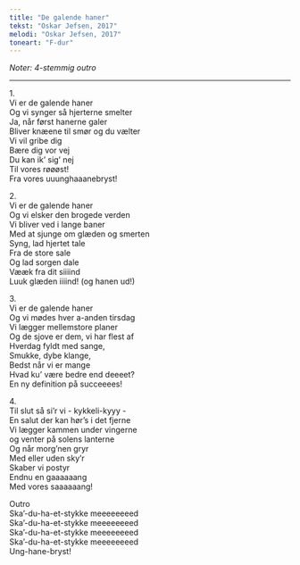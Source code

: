 ```yaml
---
title: "De galende haner"
tekst: "Oskar Jefsen, 2017"
melodi: "Oskar Jefsen, 2017"
toneart: "F-dur"
---
```

*Noter: 4-stemmig outro*

***

1\.\
Vi er de galende haner\
Og vi synger så hjerterne smelter\
Ja, når først hanerne galer\
Bliver knæene til smør og du vælter\
Vi vil gribe dig\
Bære dig vor vej\
Du kan ik’ sig’ nej\
Til vores røøøst!\
Fra vores uuunghaaanebryst!

2\.\
Vi er de galende haner\
Og vi elsker den brogede verden\
Vi bliver ved i lange baner\
Med at sjunge om glæden og smerten\
Syng, lad hjertet tale\
Fra de store sale\
Og lad sorgen dale\
Vææk fra dit siiiind\
Luuk glæden iiiind! (og hanen ud!)

3\.\
Vi er de galende haner\
Og vi mødes hver a-anden tirsdag\
Vi lægger mellemstore planer\
Og de sjove er dem, vi har flest af\
Hverdag fyldt med sange,\
Smukke, dybe klange,\
Bedst når vi er mange\
Hvad ku’ være bedre end deeeet?\
En ny definition på succeeees!

4\.\
Til slut så si’r vi - kykkeli-kyyy -\
En salut der kan hør’s i det fjerne\
Vi lægger kammen under vingerne\
og venter på solens lanterne\
Og når morg’nen gryr\
Med eller uden sky’r\
Skaber vi postyr\
Endnu en gaaaaaang\
Med vores saaaaaang!

Outro\
Ska’-du-ha-et-stykke meeeeeeeed\
Ska’-du-ha-et-stykke meeeeeeeed\
Ska’-du-ha-et-stykke meeeeeeeed\
Ska’-du-ha-et-stykke meeeeeeeed\
Ung-hane-bryst!